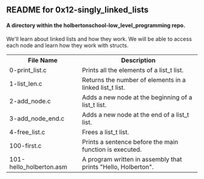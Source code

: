 <!DOCTYPE html>
<html>
<body>
<h2>README for 0x12-singly_linked_lists</h2>
<h4>A directory within the holbertonschool-low_level_programming repo.</h4>
We'll learn about linked lists and how they work. We will be able to access each node and learn how they work with structs.

<table style="width:100%">
<tr>
<th>File Name</th>
<th>Description</th>
</tr>
<tr>
<td>0-print_list.c</td>
<td>Prints all the elements of a list_t list.</td>
</tr>
<tr>
<td>1-list_len.c</td>
<td>Returns the number of elements in a linked list_t list.</td>
</tr>
<tr>
<td>2-add_node.c</td>
<td>Adds a new node at the beginning of a list_t list.</td>
</tr>
<tr>
<td>3-add_node_end.c</td>
<td>Adds a new node at the end of a list_t list.</td>
</tr>
<tr>
<td>4-free_list.c</td>
<td>Frees a list_t list.</td>
</tr>
<tr>
<td>100-first.c</td>
<td>Prints a sentence before the main function is executed.</td>
</tr>
<tr>
<td>101-hello_holberton.asm</td>
<td>A program written in assembly that prints "Hello, Holberton".</td>
</tr>
<table>

</body>
</html>
